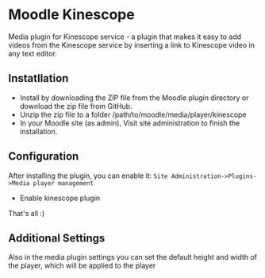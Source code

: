 # Moodle Kinescope

Media plugin for Kinescope service - a plugin that makes it easy to add videos from the Kinescope service by inserting a link to Kinescope video in any text editor.


## Instatllation
- Install by downloading the ZIP file from the Moodle plugin directory or download the zip file from GitHub.
- Unzip the zip file to a folder /path/to/moodle/media/player/kinescope
- In your Moodle site (as admin), Visit site administration to finish the installation.


## Configuration
After installing the plugin, you can enable it: `Site Administration->Plugins->Media player management`
- Enable kinescope plugin

That's all :)


## Additional Settings
Also in the media plugin settings you can set the default height and width of the player, which will be applied to the player
